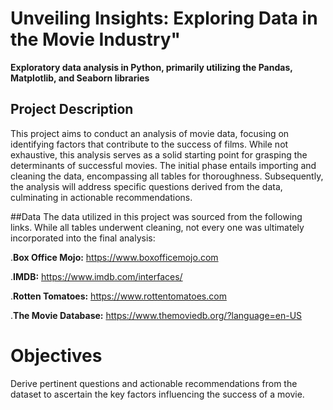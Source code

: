 # Unveiling Insights: Exploring Data in the Movie Industry"

**Exploratory data analysis in Python, primarily utilizing the Pandas, Matplotlib, and Seaborn libraries**
## Project Description 

This project aims to conduct an analysis of movie data, focusing on identifying factors that contribute to the success of films. While not exhaustive, this analysis serves as a solid starting point for grasping the determinants of successful movies. The initial phase entails importing and cleaning the data, encompassing all tables for thoroughness. Subsequently, the analysis will address specific questions derived from the data, culminating in actionable recommendations.

##Data
The data utilized in this project was sourced from the following links. While all tables underwent cleaning, not every one was ultimately incorporated into the final analysis:

.**Box Office Mojo:** https://www.boxofficemojo.com

.**IMDB:** https://www.imdb.com/interfaces/

.**Rotten Tomatoes:** https://www.rottentomatoes.com

.**The Movie Database:** https://www.themoviedb.org/?language=en-US

# Objectives

Derive pertinent questions and actionable recommendations from the dataset to ascertain the key factors influencing the success of a movie.





